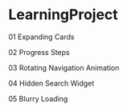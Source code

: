 # LearningProject

01	Expanding Cards  

02	Progress Steps

03	Rotating Navigation Animation

04	Hidden Search Widget

05	Blurry Loading
